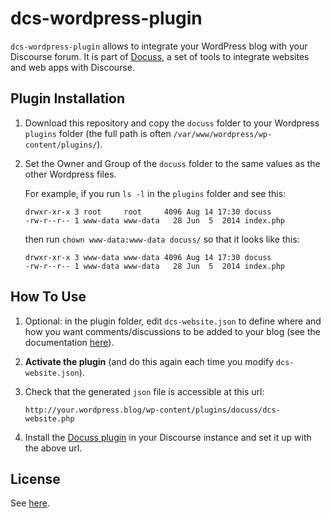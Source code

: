 # dcs-wordpress-plugin

`dcs-wordpress-plugin` allows to integrate your WordPress blog with your
Discourse forum. It is part of [Docuss](https://github.com/sylque/docuss), a set
of tools to integrate websites and web apps with Discourse.

## Plugin Installation

1. Download this repository and copy the `docuss` folder to your Wordpress
   `plugins` folder (the full path is often
   `/var/www/wordpress/wp-content/plugins/`).

2. Set the Owner and Group of the `docuss` folder to the same values as the
   other Wordpress files.

   For example, if you run `ls -l` in the `plugins` folder and see this:

   ```
   drwxr-xr-x 3 root     root     4096 Aug 14 17:30 docuss
   -rw-r--r-- 1 www-data www-data   28 Jun  5  2014 index.php
   ```

   then run `chown www-data:www-data docuss/` so that it looks like this:

   ```
   drwxr-xr-x 3 www-data www-data 4096 Aug 14 17:30 docuss
   -rw-r--r-- 1 www-data www-data   28 Jun  5  2014 index.php
   ```

## How To Use

1. Optional: in the plugin folder, edit `dcs-website.json` to define where and
   how you want comments/discussions to be added to your blog (see the
   documentation [here](https://github.com/sylque/dcs-website-schema)).

2. **Activate the plugin** (and do this again each time you modify
   `dcs-website.json`).

3. Check that the generated `json` file is accessible at this url:

   ```
   http://your.wordpress.blog/wp-content/plugins/docuss/dcs-website.php
   ```

4. Install the [Docuss plugin](https://github.com/sylque/dcs-discourse-plugin)
   in your Discourse instance and set it up with the above url.

## License

See [here](https://github.com/sylque/docuss#license).
